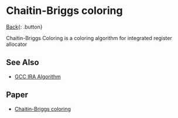 # Chaitin-Briggs coloring

[Back](../index.md#algorithm){: .button}

Chaitin-Briggs Coloring is a coloring algorithm for integrated register allocator

## See Also

- [GCC IRA Algorithm](../languages/c-compiler/ira-algorithm.md)

## Paper

- [Chaitin-Briggs coloring](http://csc.lsu.edu/lcpc05/papers/lcpc05-paper-04.pdf)
